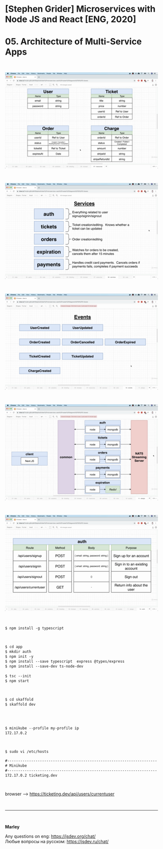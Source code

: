 # [Stephen Grider] Microservices with Node JS and React [ENG, 2020]

# 05. Architecture of Multi-Service Apps

<br/>

![Application](/img/pic-05-01.png?raw=true)

<br/>

![Application](/img/pic-05-02.png?raw=true)

<br/>

![Application](/img/pic-05-03.png?raw=true)

<br/>

![Application](/img/pic-05-04.png?raw=true)

<br/>

![Application](/img/pic-05-05.png?raw=true)

<br/>

    $ npm install -g typescript

<br/>

    $ cd app
    $ mkdir auth
    $ npm init -y
    $ npm install --save typescript  express @types/express
    $ npm install --save-dev ts-node-dev

    $ tsc --init
    $ npm start

<br/>

    $ cd skaffold
    $ skaffold dev

<br/>

<br/>

    $ minikube --profile my-profile ip
    172.17.0.2

<br/>

    $ sudo vi /etc/hosts

```
#---------------------------------------------------------------------
# Minikube
#---------------------------------------------------------------------
172.17.0.2 ticketing.dev
```

<br/>

browser --> https://ticketing.dev/api/users/currentuser

<br/>

---

<br/>

**Marley**

Any questions on eng: https://jsdev.org/chat/  
Любые вопросы на русском: https://jsdev.ru/chat/
